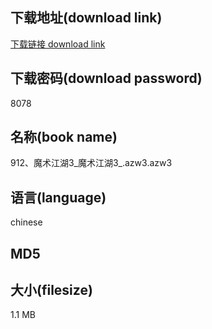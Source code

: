 ## 下载地址(download link)
[下载链接 download link](https://tutu365.netlify.app/?s=912%E3%80%81%E9%AD%94%E6%9C%AF%E6%B1%9F%E6%B9%963_%E9%AD%94%E6%9C%AF%E6%B1%9F%E6%B9%963_.azw3)

## 下载密码(download password)
8078

## 名称(book name)
912、魔术江湖3_魔术江湖3_.azw3.azw3

## 语言(language)
chinese

## MD5


## 大小(filesize)
1.1 MB
